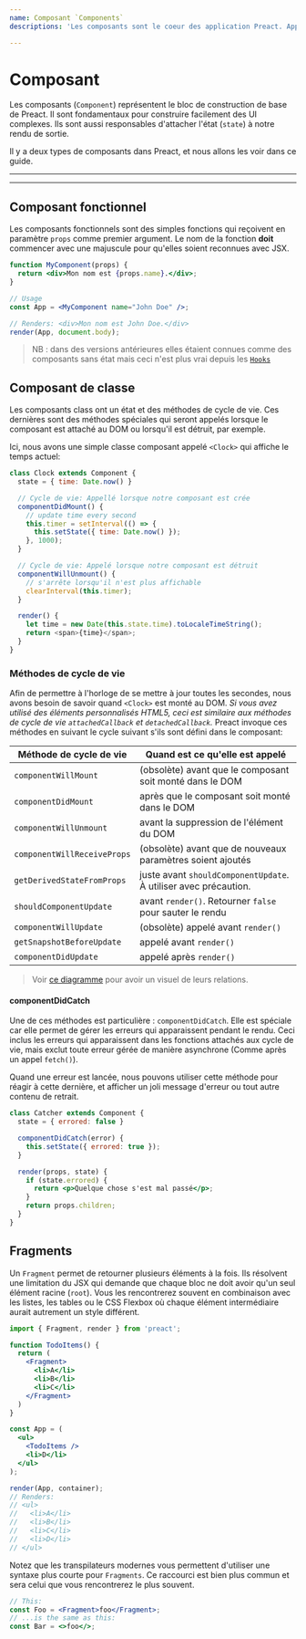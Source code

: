 ```yaml
---
name: Composant `Components`
descriptions: 'Les composants sont le coeur des application Preact. Apprenez comment vous en servir et composez des UI'

---
```


# Composant

Les composants (`Component`) représentent le bloc de construction de base de Preact. Il sont fondamentaux pour construire facilement des UI complexes. Ils sont aussi responsables d'attacher l'état (`state`) à notre rendu de sortie.

Il y a deux types de composants dans Preact, et nous allons les voir dans ce guide.

---

<toc></toc>

---

## Composant fonctionnel

Les composants fonctionnels sont des simples fonctions qui reçoivent en paramètre `props` comme premier argument. Le nom de la fonction **doit** commencer avec une majuscule pour qu'elles soient reconnues avec JSX.

```jsx
function MyComponent(props) {
  return <div>Mon nom est {props.name}.</div>;
}

// Usage
const App = <MyComponent name="John Doe" />;

// Renders: <div>Mon nom est John Doe.</div>
render(App, document.body);
```

> NB : dans des versions antérieures elles étaient connues comme des composants sans état mais ceci n'est plus vrai depuis les [`Hooks`](/guide/v10/hooks)

## Composant de classe

Les composants class ont un état et des méthodes de cycle de vie. Ces dernières sont des méthodes spéciales qui seront appelés lorsque le composant est attaché au DOM ou lorsqu'il est détruit, par exemple.

Ici, nous avons une simple classe composant appelé `<Clock>` qui affiche le temps actuel:

```js
class Clock extends Component {
  state = { time: Date.now() }

  // Cycle de vie: Appellé lorsque notre composant est crée
  componentDidMount() {
    // update time every second
    this.timer = setInterval(() => {
      this.setState({ time: Date.now() });
    }, 1000);
  }

  // Cycle de vie: Appelé lorsque notre composant est détruit
  componentWillUnmount() {
    // s'arrête lorsqu'il n'est plus affichable
    clearInterval(this.timer);
  }

  render() {
    let time = new Date(this.state.time).toLocaleTimeString();
    return <span>{time}</span>;
  }
}
```

### Méthodes de cycle de vie

Afin de permettre à l'horloge de se mettre à jour toutes les secondes, nous avons besoin de savoir quand `<Clock>` est monté au DOM. _Si vous avez utilisé des éléments personnalisés HTML5, ceci est similaire aux méthodes de cycle de vie `attachedCallback` et `detachedCallback`._ Preact invoque ces méthodes en suivant le cycle suivant s'ils sont défini dans le composant:

| Méthode de cycle de vie     | Quand est ce qu'elle est appelé                 |
|-----------------------------|--------------------------------------------------|
| `componentWillMount`        | (obsolète) avant que le composant soit monté dans le DOM|
| `componentDidMount`         | après que le composant soit monté dans le DOM    |
| `componentWillUnmount`      | avant la suppression de l'élément du DOM         |
| `componentWillReceiveProps` | (obsolète) avant que de nouveaux paramètres soient ajoutés |
| `getDerivedStateFromProps`  | juste avant `shouldComponentUpdate`. À utiliser avec précaution. |
| `shouldComponentUpdate`     | avant `render()`. Retourner `false` pour sauter le rendu |
| `componentWillUpdate`       | (obsolète) appelé avant `render()`                                |
| `getSnapshotBeforeUpdate`   | appelé avant `render()` |
| `componentDidUpdate`        | appelé après `render()`                                 |

> Voir [ce diagramme](https://twitter.com/dan_abramov/status/981712092611989509) pour avoir un visuel de leurs relations.

#### componentDidCatch

Une de ces méthodes est particulière : `componentDidCatch`. Elle est spéciale car elle permet de gérer les erreurs qui apparaissent pendant le rendu. Ceci inclus les erreurs qui apparaissent dans les fonctions attachés aux cycle de vie, mais exclut toute erreur gérée de manière asynchrone (Comme après un appel `fetch()`).

Quand une erreur est lancée, nous pouvons utiliser cette méthode pour réagir à cette dernière, et afficher un joli message d'erreur ou tout autre contenu de retrait.


```jsx
class Catcher extends Component {
  state = { errored: false }

  componentDidCatch(error) {
    this.setState({ errored: true });
  }

  render(props, state) {
    if (state.errored) {
      return <p>Quelque chose s'est mal passé</p>;
    }
    return props.children;
  }
}
```

## Fragments

Un `Fragment` permet de retourner plusieurs éléments à la fois. Ils résolvent une limitation du JSX qui demande que chaque bloc ne doit avoir qu'un seul élément racine (`root`). Vous les rencontrerez souvent en combinaison avec les listes, les tables ou le CSS Flexbox où chaque élément intermédiaire aurait autrement un style différent.

```jsx
import { Fragment, render } from 'preact';

function TodoItems() {
  return (
    <Fragment>
      <li>A</li>
      <li>B</li>
      <li>C</li>
    </Fragment>
  )
}

const App = (
  <ul>
    <TodoItems />
    <li>D</li>
  </ul>
);

render(App, container);
// Renders:
// <ul>
//   <li>A</li>
//   <li>B</li>
//   <li>C</li>
//   <li>D</li>
// </ul>
```

Notez que les transpilateurs modernes vous permettent d'utiliser une syntaxe plus courte pour `Fragments`. Ce raccourci est bien plus commun et sera celui que vous rencontrerez le plus souvent.

```jsx
// This:
const Foo = <Fragment>foo</Fragment>;
// ...is the same as this:
const Bar = <>foo</>;
```
